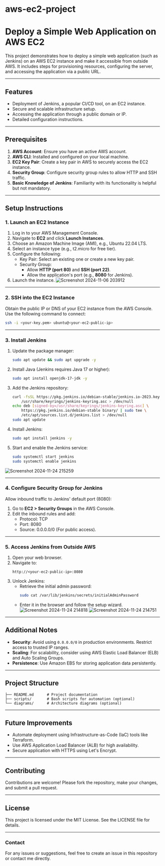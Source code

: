 # aws-ec2-project 
# Deploy a Simple Web Application on AWS EC2

This project demonstrates how to deploy a simple web application (such as Jenkins) on an AWS EC2 instance and make it accessible from outside AWS. It includes steps for provisioning resources, configuring the server, and accessing the application via a public URL.

---

## **Features**
- Deployment of Jenkins, a popular CI/CD tool, on an EC2 instance.
- Secure and scalable infrastructure setup.
- Accessing the application through a public domain or IP.
- Detailed configuration instructions.

---

## **Prerequisites**
1. **AWS Account**: Ensure you have an active AWS account.
2. **AWS CLI**: Installed and configured on your local machine.
3. **EC2 Key Pair**: Create a key pair in AWS to securely access the EC2 instance.
4. **Security Group**: Configure security group rules to allow HTTP and SSH traffic.
5. **Basic Knowledge of Jenkins**: Familiarity with its functionality is helpful but not mandatory.

---

## **Setup Instructions**

### **1. Launch an EC2 Instance**
1. Log in to your AWS Management Console.
2. Navigate to **EC2** and click **Launch Instances**.
3. Choose an Amazon Machine Image (AMI), e.g., Ubuntu 22.04 LTS.
4. Select an instance type (e.g., t2.micro for free tier).
5. Configure the following:
   - Key Pair: Select an existing one or create a new key pair.
   - Security Group: 
     - Allow **HTTP (port 80)** and **SSH (port 22)**.
     - Allow the application's port (e.g., **8080** for Jenkins).
6. Launch the instance.
![Screenshot 2024-11-06 203912](https://github.com/user-attachments/assets/177b56b8-1fab-489c-ba00-67524e9623f0)
---

### **2. SSH into the EC2 Instance**
Obtain the public IP or DNS of your EC2 instance from the AWS Console. Use the following command to connect:
```bash
ssh -i <your-key.pem> ubuntu@<your-ec2-public-ip>
```

---

### **3. Install Jenkins**
1. Update the package manager:
   ```bash
   sudo apt update && sudo apt upgrade -y
   ```
2. Install Java (Jenkins requires Java 17 or higher):
   ```bash
   sudo apt install openjdk-17-jdk -y
   ```
3. Add the Jenkins repository:
   ```bash
   curl -fsSL https://pkg.jenkins.io/debian-stable/jenkins.io-2023.key | sudo tee \
       /usr/share/keyrings/jenkins-keyring.asc > /dev/null
   echo deb [signed-by=/usr/share/keyrings/jenkins-keyring.asc] \
       https://pkg.jenkins.io/debian-stable binary/ | sudo tee \
       /etc/apt/sources.list.d/jenkins.list > /dev/null
   sudo apt update
   ```
4. Install Jenkins:
   ```bash
   sudo apt install jenkins -y
   ```
5. Start and enable the Jenkins service:
   ```bash
   sudo systemctl start jenkins
   sudo systemctl enable jenkins
   ```
![Screenshot 2024-11-24 215259](https://github.com/user-attachments/assets/416d4890-7ddd-4c49-8407-44118b7ee748)

---

### **4. Configure Security Group for Jenkins**
Allow inbound traffic to Jenkins' default port (8080):
1. Go to **EC2 > Security Groups** in the AWS Console.
2. Edit the inbound rules and add:
   - Protocol: TCP
   - Port: 8080
   - Source: 0.0.0.0/0 (For public access).

---

### **5. Access Jenkins from Outside AWS**
1. Open your web browser.
2. Navigate to:
   ```
   http://<your-ec2-public-ip>:8080
   ```
3. Unlock Jenkins:
   - Retrieve the initial admin password:
     ```bash
     sudo cat /var/lib/jenkins/secrets/initialAdminPassword
     ```
   - Enter it in the browser and follow the setup wizard.
![Screenshot 2024-11-24 214818](https://github.com/user-attachments/assets/209bf0ef-360b-40fa-a7ae-56322b8b16e0)
![Screenshot 2024-11-24 214751](https://github.com/user-attachments/assets/bbc80373-c5c1-444b-8960-15c76e8e45fc)

---

## **Additional Notes**
- **Security**: Avoid using `0.0.0.0/0` in production environments. Restrict access to trusted IP ranges.
- **Scaling**: For scalability, consider using AWS Elastic Load Balancer (ELB) and Auto Scaling Groups.
- **Persistence**: Use Amazon EBS for storing application data persistently.

---

## **Project Structure**
```plaintext
├── README.md      # Project documentation
├── scripts/       # Bash scripts for automation (optional)
└── diagrams/      # Architecture diagrams (optional)
```

---

## **Future Improvements**
- Automate deployment using Infrastructure-as-Code (IaC) tools like Terraform.
- Use AWS Application Load Balancer (ALB) for high availability.
- Secure application with HTTPS using Let's Encrypt.

---

## **Contributing**
Contributions are welcome! Please fork the repository, make your changes, and submit a pull request.

---

## **License**
This project is licensed under the MIT License. See the LICENSE file for details.

---

### **Contact**
For any issues or suggestions, feel free to create an issue in this repository or contact me directly.
